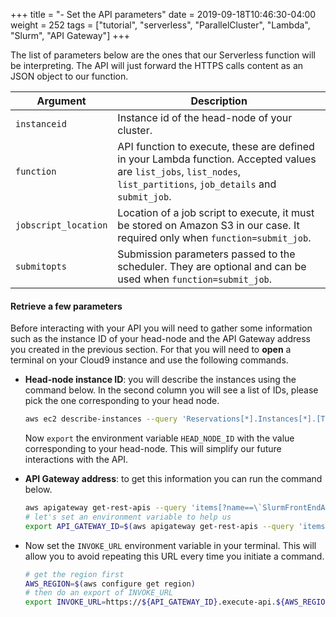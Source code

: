 +++
title = "- Set the API parameters"
date = 2019-09-18T10:46:30-04:00
weight = 252
tags = ["tutorial", "serverless", "ParallelCluster", "Lambda", "Slurm", "API Gateway"]
+++

The list of parameters below are the ones that our Serverless function will be interpreting. The API will just forward the HTTPS calls content as an JSON object to our function.

| Argument     | Description |
|--------------|---------------------------------------------------------------------------------------------------------------------|
| `instanceid` | Instance id of the head-node of your cluster.
| `function` | API function to execute, these are defined in your Lambda function. Accepted values are `list_jobs`, `list_nodes`, `list_partitions`, `job_details` and `submit_job`.
| `jobscript_location` | Location of a job script to execute, it must be stored on Amazon S3 in our case. It required only when `function=submit_job`.
| `submitopts` | Submission parameters passed to the scheduler. They are optional and can be used when `function=submit_job`.


#### Retrieve a few parameters

Before interacting with your API you will need to gather some information such as the instance ID of your head-node and the API Gateway address you created in the previous section. For that you will need to **open** a terminal on your Cloud9 instance and use the following commands.


- **Head-node instance ID**: you will describe the instances using the command below. In the second column you will see a list of IDs, please pick the one corresponding to your head node.

    ```bash
    aws ec2 describe-instances --query 'Reservations[*].Instances[*].[Tags[?Key==`Name`]| [0].Value,InstanceId,InstanceType, PrivateIpAddress, PublicIpAddress]' --filters Name=instance-state-name,Values=running --output table
    ```
    Now `export` the environment variable `HEAD_NODE_ID` with the value corresponding to your head-node. This will simplify our future interactions with the API.



- **API Gateway address**: to get this information you can run the command below.

    ```bash
    aws apigateway get-rest-apis --query 'items[?name==\`SlurmFrontEndAPI\`].id' --output text
    # let's set an environment variable to help us
    export API_GATEWAY_ID=$(aws apigateway get-rest-apis --query 'items[?name==\`SlurmFrontEndAPI\`].id' --output text)
    ```

- Now set the `INVOKE_URL` environment variable in your terminal. This will allow you to avoid repeating this URL every time you initiate a command.

    ```bash
    # get the region first
    AWS_REGION=$(aws configure get region)
    # then do an export of INVOKE_URL
    export INVOKE_URL=https://${API_GATEWAY_ID}.execute-api.${AWS_REGION}.amazonaws.com/slurm
    ```

